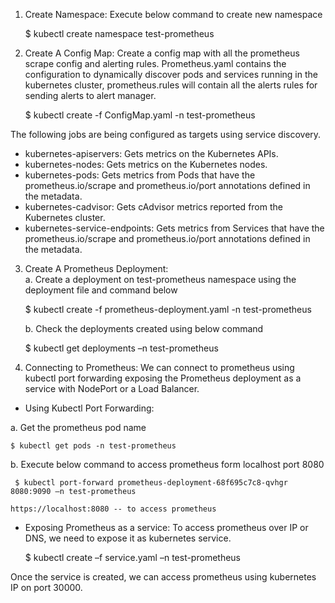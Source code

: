 1.	Create Namespace: Execute below command to create new namespace 

    $ kubectl create namespace test-prometheus 

2.	Create A Config Map: Create a config map with all the prometheus scrape config and alerting rules. Prometheus.yaml contains the configuration to dynamically discover pods and services running in the kubernetes cluster, prometheus.rules will contain all the alerts rules for sending alerts to alert manager. 

    $ kubectl create -f ConfigMap.yaml -n test-prometheus

The following jobs are being configured as targets using service discovery.
  - kubernetes-apiservers: Gets metrics on the Kubernetes APIs.
  - kubernetes-nodes: Gets metrics on the Kubernetes nodes.
  - kubernetes-pods: Gets metrics from Pods that have the prometheus.io/scrape and prometheus.io/port annotations defined in the metadata.
  - kubernetes-cadvisor: Gets cAdvisor metrics reported from the Kubernetes cluster.
  - kubernetes-service-endpoints: Gets metrics from Services that have the prometheus.io/scrape and prometheus.io/port annotations defined in the metadata.

3.	Create A Prometheus Deployment:  
    a.	Create a deployment on test-prometheus namespace using the deployment file and command below 

     $ kubectl create -f prometheus-deployment.yaml -n test-prometheus

    b.	Check the deployments created  using below command 

     $ kubectl get deployments –n test-prometheus

4.	Connecting to Prometheus: We can connect to prometheus using kubectl port forwarding exposing the Prometheus deployment as a service with NodePort or a Load Balancer. 

- Using Kubectl Port Forwarding: 

a.	Get the prometheus pod name 

    $ kubectl get pods -n test-prometheus

b.	Execute below command to access prometheus form localhost port 8080

     $ kubectl port-forward prometheus-deployment-68f695c7c8-qvhgr   8080:9090 –n test-prometheus

    https://localhost:8080 -- to access prometheus 

- Exposing Prometheus as a service: To access prometheus over IP or DNS, we need to expose it as kubernetes service. 

     $ kubectl create –f service.yaml –n test-prometheus

Once the service is created, we can access prometheus using kubernetes IP on port 30000. 
